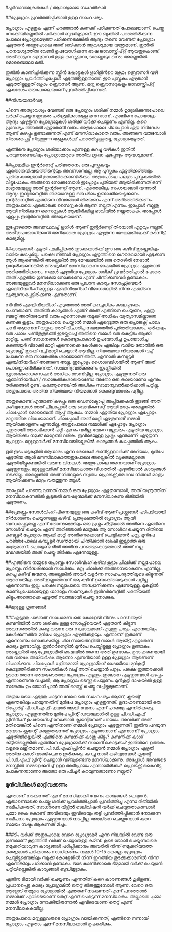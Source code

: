 #പൂർവാവശ്യകതകൾ / ആവശ്യമായ സംഗതികള്‍

##പ്രോഗ്രാം പ്രവര്‍ത്തിപ്പിക്കാന്‍ ഉള്ള സാഹചര്യം

പ്രോഗ്രാം എഴുതുക എന്ന് പറഞ്ഞാല്‍ കണക്ക് പഠിക്കുന്നത് പോലെയാണ്. ചെയ്തു നോക്കിയില്ലെങ്കില്‍ പഠിക്കാന്‍ ബുദ്ധിമുട്ടാണ്. ഈ ബുക്കില്‍ പറഞ്ഞിരിക്കുന്ന പോലെ പ്രോഗ്രമെഴുത്ത് പഠിക്കണമെങ്കില്‍ ആദ്യം തന്നെ വേണ്ടത് പ്രോഗ്രാം എഴുതാന്‍ അതുപോലെ അത് ഓടിക്കാന്‍ ആവശ്യമായ യന്ത്രമാണ്. ഇതില്‍ പഠനവശ്യത്തിനു വേണ്ടി ഉപയോഗിക്കുന്ന ഭാഷ ജാവാസ്ക്രിപ്റ്റ് ആയതുകൊണ്ട്  അത് ഓടുന്ന ബ്രൌസര്‍ ഉള്ള കമ്പ്യുട്ടറോ, ടാബ്ലെട്ടോ ഒന്നും അല്ലെങ്കില്‍ മൊബൈലോ മതി.

ഇതില്‍ കാണിച്ചിരിക്കുന്ന സ്ക്രീന്‍ ഷോട്ടുകള്‍ ഗൂഗിളിന്‍റെ ക്രോം ബ്രൌസര്‍ വഴി പ്രോഗ്രാം പ്രവര്‍ത്തിച്ചപ്പോള്‍ എടുത്തിട്ടുള്ളതാണ്. ഈ പുസ്തകം എഴുതാന്‍ എടുത്തിട്ടുള്ളത്  ക്രോം ബ്രൌസര്‍ ആണ്. മറ്റു ബ്രൌസറുകളും ജാവാസ്ക്രിപ്റ്റ് ഏകദേശം ഒരുപോലെയാണ് പ്രവര്‍ത്തിപ്പിക്കുന്നത്. 

##നിശ്ചയദാര്‍ഢ്യ

പിന്നെ അത്യാവശ്യം വേണ്ടത് ഒരു പ്രോഗ്രാം ശരിക്ക് നമ്മള്‍ ഉദ്ദേശിക്കുന്നപോലെ വര്‍ക്ക്‌ ചെയ്യുന്നതുവരെ പരിശ്രമിക്കാനുള്ള മനസാണ്. എങ്ങിനെ പോയാലും ആദ്യം എഴുതുന്ന പ്രോഗ്രാമുകള്‍ ശരിക്ക് വര്‍ക്ക്‌ ചെയ്യണം എന്നില്ല. കുറെ പ്രാവശ്യം തിരുത്തി എഴുതേണ്ടി വരും. അതുപോലെ ചിലപ്പോള്‍ ഏതു നിര്‍ദേശം ആണ് കുഴപ്പം ഉണ്ടാക്കുന്നത് എന്ന് മനസിലാകാതെ വരും. അങ്ങനെ വരുമ്പോള്‍ നിരാശപ്പെട്ട് നിറുത്തുന്ന ആളുകള്‍ക്ക് പറഞ്ഞിട്ടുള്ളതല്ല പ്രോഗ്രമെഴുത്ത്. 

എങ്ങിനെ പ്രോഗ്രാം ശരിയാക്കാം എന്നുള്ള കുറച്ചു വഴികള്‍ ഇതില്‍ പറയുന്നുണ്ടെങ്കിലും പ്രോഗ്രാമ്മറുടെ അതീവ ശ്രദ്ധ എപ്പോഴും ആവശ്യമാണ്.

##പ്രാഥമിക ഇന്റര്‍നെറ്റ്‌ പരിജ്ഞാനം
ഒരു പുസ്തകവും ഏതൊരുവിഷയത്തിന്റെയും അവസാനമല്ല. ആ പുസ്തകം എഴുതിക്കഴിഞ്ഞും പുതിയ കാര്യങ്ങള്‍ ഉണ്ടായിക്കൊണ്ടിരിക്കും. അതുപോലെ പലതും പുസ്തകത്തില്‍ വിട്ടുപോകം. അങ്ങനെ നോക്കുമ്പോള്‍ ഇപ്പോഴും പുതിയത് ആയിരിക്കുന്നത് ഒന്ന് മാത്രമേയുള്ളൂ അത് ഇന്റര്‍നെറ്റ്‌ ആണ്. എന്തെങ്കിലും സംശയങ്ങള്‍ വന്നാല്‍ ആദ്യം ഇന്റര്‍നെറ്റില്‍ തിരയാനുള്ള ഒരു ശീലം ഉണ്ടാക്കിയെടുക്കണം. ഇന്റര്‍നെറ്റില്‍ എങ്ങിനെ വിവരങ്ങള്‍ തിരയണം എന്ന് അറിഞ്ഞിരിക്കണം. അതുപോലെ ഏതൊക്കെ സൈറ്റുകള്‍ ആണ് നല്ലത് എന്നും. ഇപ്പോള്‍ നല്ലതു ആയി നില്‍ക്കുന്ന സൈറ്റുകള്‍ ആയിരിക്കില്ല ഭാവിയില്‍ നല്ലതാകുക. അപ്പോള്‍ എളുപ്പം ഇന്റര്‍നെറ്റില്‍ തിരയുകയാണ്.

ഇപ്പോഴത്തെ അവസ്ഥവച്ച് ഗൂഗിള്‍ ആണ് ഇന്റര്‍നെറ്റ്‌ തിരയാന്‍ ഏറ്റവും നല്ലത്. അത് ഉപയോഗിക്കാന്‍ അറിയാതെ പ്രോഗ്രാം എഴുതുന്ന മേഘലയിലേക്ക് കടന്നിട്ട് കാര്യമില്ല.

##കാര്യങ്ങള്‍ എഴുതി ഫലിപ്പിക്കല്‍
തുടക്കക്കാര്‍ക്ക് ഈ ഒരു കഴിവ് ഇല്ലെങ്കിലും വലിയ കുഴപ്പമില്ല. പക്ഷെ നിങ്ങള്‍ പ്രോഗ്രാം എഴുത്തിനെ ഗൌരവമായി എടുക്കുന്ന ആള്‍ ആണെങ്കില്‍ അല്ലെങ്കില്‍ ആ മേഘലയില്‍ ഒരു തൊഴില്‍ നേടാന്‍ ഉദ്ദേശിക്കുന്നെങ്കില്‍ മനുഷ്യര്‍ക്ക് മനസിലാകുന്ന ഭാഷയില്‍ പ്രോഗ്രാം എഴുതാന്‍ അറിഞ്ഞിരിക്കണം. നമ്മള്‍ എഴുതിയ പ്രോഗ്രാം ശരിക്ക് പ്രവര്‍ത്തിച്ചാല്‍ പോരെ അത് എഴുതിയ ഗുണമേന്മ നോക്കണോ എന്ന് ചിന്തിക്കുന്നവര്‍ ഉണ്ടാകാം. അങ്ങയുള്ളവര്‍ മനസിലാക്കേണ്ട ഒരു പ്രധാന കാര്യം സോഫ്റ്റ്‌വെയര്‍ എഞ്ചിനീയറിംഗ് മറ്റുള്ള എഞ്ചിനീയറിംഗ് വിഭാഗങ്ങളില്‍ നിന്നു എങ്ങിനെ വ്യത്യാസപ്പെട്ടിരിക്കുന്നു എന്നതാണ്.

സിവില്‍ എഞ്ചിനീയറിംഗ് എടുത്താല്‍ അത് കുറച്ചധികം കാലപ്പഴക്കം ചെന്നതാണ്. അതില്‍ കാര്യങ്ങള്‍ എന്ത്? അത് എങ്ങിനെ ചെയ്യണം, എത്ര ബജറ്റ് അതിനുവേണ്ടി വരും എന്നൊക്കെ നമുക്ക് അധികം വ്യത്യാസമില്ലാതെ കണക്കു കൂട്ടാം. അതുപോലെ ചെയ്താല്‍ നമ്മള്‍ ഏറ്റെടുത്ത ഒരു പ്രൊജക്റ്റ്‌ പാലം പണി ആണെന്ന് വയ്ക്കുക അത് വിചാരിച്ച സമയത്തില്‍ പൂര്‍ത്തിയാക്കാം. ഒരിക്കലും ഒരു പാലം പണിതുതുടങ്ങി ഇടയ്ക്കുവച്ച് അതിനെ നമ്മള്‍ ഒരു കെട്ടിടം ആക്കി മാറ്റില്ല. പണ്ട് സാധനങ്ങള്‍ കൊണ്ടുപോകാന്‍ ഉപയോഗിച്ച ഉപയോഗിച്ച കണ്ടെയ്നര്‍ വീടാക്കി മാറ്റി എന്നൊക്കെ കേള്‍ക്കാം എങ്കിലും വലിയ തോതില്‍ ഒരു പ്രൊജക്റ്റ്‌ ഇടക്ക് വച്ച് മാറ്റി ചെയ്യാന്‍ ആവില്ല. നിയതമായ നിയമങ്ങള്‍ വച്ച് പോകുന്ന ഒരു സാങ്കേതിക ശാഖയാണ്‌ അത്. എന്നാല്‍ കമ്പ്യൂട്ടര്‍ എഞ്ചിനീയറിംഗ് അങ്ങനെ അല്ല. ഇപ്പോഴും ശൈശവദിശയില്‍ ആണ് അത് പൊയ്ക്കൊണ്ടിരിക്കുന്നത്. സാമാന്യവല്‍ക്കരണം ഇംഗ്ലീഷില്‍ സ്റ്റാണ്ടേഡൈസെഷന്‍ അധികം നടന്നിട്ടില്ല. പ്രോഗ്രാം എഴുതുന്നത് ഒരു എഞ്ചിനീയറിംഗ് / സാങ്കേതികശാഖയാണോ അതോ ഒരു കലയാണോ എന്നും തര്‍ക്കങ്ങള്‍ ഉണ്ട്. കലആണെങ്കില്‍ അധികം സാമാന്യവല്‍ക്കരിക്കാന്‍ പറ്റില്ല. അതുപോലെ അതിനു നിയതമായ നിയമങ്ങള്‍ കൊണ്ടുവരാനും പറ്റില്ല.

അതുകൊണ്ട് എന്താണ് കുഴപ്പം ഒരു ഡെസ്ക്ടോപ്പ് അപ്ലിക്കേഷന്‍ തുടങ്ങി അത് കഴിയുമ്പോള്‍ അത് ചിലപ്പോള്‍ ഒരു വെബ്സൈറ്റ് ആയി മാറും അല്ലെങ്കില്‍ ചിലപ്പോള്‍ മൊബൈല്‍ ആപ്പ് ആകാം. നമ്മള്‍ എഴുതിയ പ്രോഗ്രാം എപ്പോഴും മാറ്റത്തിനു വിധേയമാണ്. ചിലപ്പോള്‍ അത് മാറ്റി എഴുതുന്നത് നമ്മള്‍ ആയിക്കോളണം എന്നുമില്ല. അതുപോലെ നമ്മള്‍ക്ക് എപ്പോഴും പ്രോഗ്രാം പുതുതായി ആരംഭിക്കാന്‍ പറ്റി എന്നും വരില്ല. വേറെ വല്ലവരും എഴുതിയ പ്രോഗ്രാം ആയിരിക്കും നമുക്ക് മാറ്റേണ്ടി വരിക. ഇവിടെയുള്ള പ്രശ്നം എന്താണ്? എഴുതുന്ന പ്രോഗ്രാം മറ്റുള്ളവര്‍ക്ക് മനസിലായില്ലെങ്കില്‍ കാര്യങ്ങള്‍ കുഴപ്പത്തില്‍ ആകും.

ഭൂമി ഇടപാടുകളില്‍ ആധാരം എന്ന രേഖകള്‍ കണ്ടിട്ടുള്ളവര്‍ക്ക് അറിയാം, മുന്‍പേ എഴുതിയ ആള്‍ മനസിലാകാത്തതുപോലെ അല്ലെങ്കില്‍ വ്യക്തമല്ലാതെ എഴുതിയിട്ടുണ്ടെങ്കില്‍ വരുന്ന വിനകള്‍. അതുപോലെ തന്നെയാണ് പ്രോഗ്രാം എഴുതുന്നതും, മറ്റുള്ളവര്‍ക്ക് മനസിലാകാത്ത വിധത്തില്‍ എഴുതിയാല്‍ കാര്യങ്ങള്‍ നടക്കില്ല. അല്ലെങ്കില്‍ അത് നിങ്ങളുടെ സ്വന്തം പ്രൊജക്റ്റ്‌,അഥവാ നിങ്ങള്‍ മാത്രം ആയിരിക്കണം മാറ്റം വരുത്തുന്ന ആള്‍.

അപ്പോള്‍ പറഞ്ഞു വന്നത് നമ്മള്‍ ഒരു പ്രോഗ്രാം എഴുതുമ്പോള്‍, അത് യന്ത്രത്തിന് മനസിലാകുന്നതില്‍ കൂടുതല്‍ മനുഷ്യന്മാര്‍ക്ക് മനസിലാകുന്ന രീതിയില്‍ എഴുതണം.

##പ്രോബ്ലം സോള്‍വിംഗ്
പിന്നെയുള്ള ഒരു കഴിവ് ആണ് പ്രശ്നങ്ങള്‍ പടിപടിയായി നിര്‍ധാരണം ചെയ്യാനുള്ള കഴിവ്. പ്രത്യക്ഷത്തില്‍ പ്രോഗ്രാം ആയി ബന്ധപ്പെട്ടതല്ല എന്ന് തോന്നുമെങ്കിലും ഒരു പ്രശ്നം കിട്ടിയാല്‍ അതിനെ എങ്ങിനെ സോള്‍വ്‌ ചെയ്യാം എന്ന് അറിഞ്ഞാല്‍ മാത്രമേ ആ സോള്‍വ്‌ ചെയ്യുന്ന രീതിയെ കമ്പ്യൂട്ടര്‍ പ്രോഗ്രാം ആക്കി മാറ്റി അതിനെക്കൊണ്ട് ചെയ്യിക്കാന്‍ പറ്റൂ. മുന്‍പേ പറഞ്ഞപോലെ കമ്പ്യൂട്ടര്‍ സ്വന്തമായി ചിന്തിക്കാന്‍ ശേഷി ഇല്ലാത്ത ഒരു യന്ത്രമാണ്. ചെയ്യേണ്ട രീതി അതിനു പറഞ്ഞുകൊടുത്താല്‍ അത് നല്ല വേഗതയില്‍ അത് ചെയ്തു തീര്‍ക്കും എന്നേയുള്ളൂ.

##എങ്ങിനെ നമ്മുടെ പ്രോബ്ലം സോള്‍വിംഗ് കഴിവ് കൂട്ടാം
ചിലര്‍ക്ക് നല്ലപോലെ പ്രോബ്ലം നിര്‍ദ്ധരിക്കാന്‍ സാധിക്കും. മറ്റു ചിലര്‍ക്ക് അങ്ങനെയാകണം എന്നില്ല. കുറച്ചു കഴിവ് ജന്മനാ, അല്ലെങ്കില്‍ അവര്‍ വളര്‍ന്ന സാഹചര്യത്തിലൂടെ കിട്ടുന്നത് ആണെങ്കിലും അത് ഇല്ലാത്തവന് ആ കഴിവ് ഉണ്ടാക്കിയെടുക്കാന്‍ പറ്റില്ല എന്നൊന്നും ഇല്ല. പക്ഷെ നല്ലപോലെ അദ്ധ്വാനിക്കണം എന്നേയുള്ളൂ. മുകളില്‍ കാണിച്ചപോലെയുള്ള ധാരാളം സമസ്യകള്‍ ഇന്‍റര്‍നെറ്റില്‍ പരതിയാല്‍ കിട്ടും.അതൊക്കെ എടുത്ത് സ്വന്തമായി ചെയ്തു നോക്കുക.

##മറ്റുള്ള ഗുണങ്ങള്‍

###എടുത്തു ചാടരുത്
സാധാരണ ഒരു കോളേജി നിന്നും പാസ്‌ ആയി കമ്പനിയില്‍ വന്നു ശരിക്കും ഉള്ള സോഫ്റ്റ്‌വെയര്‍ എഴുതാന്‍ കിട്ടുന്ന അവസരത്തില്‍ കണ്ടു വരുന്ന ഒരു സ്വഭാവമാണ് എടുത്തു ചാട്ടം. എന്തെങ്കിലും കേള്‍ക്കുന്നതിനു മുന്‍പേ പ്രോഗ്രാം എഴുതിക്കളയും. എന്താണ് ഇതാണ് എന്നൊന്നും നോക്കുകയില്ല.
ചില സമയങ്ങളില്‍ നമ്മള്‍ ആയിട്ട് എഴുതേണ്ട കാര്യം ഉണ്ടാവില്ല. ഇന്‍റര്‍നെറ്റില്‍ മുന്‍പേ ചെയ്തിട്ടുള്ള പ്രോഗ്രാം ഉണ്ടാകും. അല്ലെങ്കില്‍ ആ പ്രോഗ്രാമില്‍ ഭാഷയില്‍ തന്നെ അത് ഉണ്ടാകും. ഉദാഹരണമായി ഒരു വര്ഷം അധിവര്‍ഷം ആണോ എന്നറിയാന്‍ ഉള്ള പ്രോഗ്രാം ആണെന്ന് വിചാരിക്കുന. ചിലപ്പോള്‍ ലളിതമായി പ്രോഗ്രാമിംഗ് ഭാഷയിലെ മുന്‍കൂട്ടി കൊടുത്തിരിക്കുന്ന സംഗതികള്‍ വച്ച് അത് ചെയ്യാന്‍ പറ്റും. പക്ഷെ ഇത്തരക്കാര്‍ ഉടനെ തന്നെ അവരുടെതായ പ്രോഗ്രാം എഴുതും. ഇങ്ങനെ എഴുതുമ്പോള്‍ കുഴപ്പം എന്താണെന്നു വച്ചാല്‍, ആ പ്രോഗ്രാം ടെസ്റ്റ്‌ ചെയ്യണം. മുന്‍കൂട്ടി ഭാഷയില്‍ ഉള്ള സങ്കേതം ഉപയോഗിച്ചാല്‍ അത് ടെസ്റ്റ്‌ ചെയ്തു വച്ചിട്ടുള്ളതാണ്‌.

അതുപോലെ എടുത്തു ചാടുന്ന വേറെ ഒരു സാഹചര്യം ആണ്, ക്ലയന്റ് എന്തെങ്കിലും പറയുന്നതിന് മുന്‍പേ പ്രോഗ്രാം എഴുതുന്നത്. ഉദാഹരണമായി ഒരു റിപ്പോര്‍ട്ട്‌ പി.ഡി.എഫ് ഫയല്‍ ആയി വേണം എന്ന് പറഞ്ഞു എന്നിരിക്കട്ടെ. പ്രോഗ്രാം എഴുതുന്നതിനു മുന്‍പേ പ്രിന്റ്‌ ഡയലോഗില്‍ ഉള്ള പി.ഡി.എഫ് പ്രിന്‍റിംഗ് ഉപയോഗിച്ച് നോക്കാന്‍ ക്ലയന്റിനോട് പറയാം. അവര്‍ക്ക് അത് മതിയെങ്കില്‍ പിന്നെ എന്തിനാണ് നമ്മള്‍ പ്രോഗ്രാം എഴുതുന്നത്? ഇതിനു പറയുന്ന മറുവാദം ക്ലയന്റ് കാശുതരുന്നത് പ്രോഗ്രാം എഴുതാനാണ് എന്നാണ്? പ്രോഗ്രാം എഴുതിയില്ലെങ്കില്‍ എങ്ങിനെ കമ്പനിക്ക് കാശു കിട്ടും? കമ്പനിക്ക് കാശ് കിട്ടിയില്ലെങ്കില്‍ എങ്ങിനെ പ്രോഗ്രമ്മര്‍ക്ക് സാലറി കൊടുക്കും? ഇതിന്‍റെ ഉത്തരം വളരെ ലളിതമാണ്. പി.ഡി.എഫ് പ്രിന്‍റ് ചെയ്യാന്‍ നമ്മള്‍ പ്രോഗ്രാം എഴുതി അതിനു കാശ് വാങ്ങിചെന്നു ഇരിക്കട്ടെ. കുറച്ചു നാള്‍ കഴിയുമ്പോള്‍ ക്ലയന്റ് പി.ഡി.എഫ് പ്രിന്റ്‌ ചെയ്യാന്‍ വഴിയുണ്ടെന്നു മനസിലാക്കുന്നു. അപ്പോള്‍ അവരുടെ മനസ്സില്‍ നമ്മളെക്കുറിച്ച് ഉള്ള അഭിപ്രായം എന്തായിരിക്കും? പ്രൊജക്റ്റ്‌ കൈവിട്ടു പോകുന്നതാണോ അതോ ഒരു ഫീച്ചര്‍ കുറയുന്നതാണോ നല്ലത്?

### മുന്‍വിധികള്‍ മാറ്റിവക്കണം

എന്താണ് നടക്കുന്നത് എന്ന് മനസിലാക്കി വേണം കാര്യങ്ങള്‍ ചെയ്യാന്‍. ഏതാണ്ടൊക്കെ ചെയ്തു ശരിക്ക് പ്രവര്‍ത്തിച്ചാല്‍ പ്രവര്‍ത്തിച്ചു എന്നാ രീതിയില്‍ സമീപിക്കരുത്. സാധാരണ വീട്ടില്‍ ടെലിവിഷന്‍ വര്‍ക്ക്‌ ചെയ്യാതാകുമ്പോള്‍ ചുമ്മാ കൈ കൊണ്ട് അവിടെയും ഇവിടെയും തട്ടി പ്രവര്‍ത്തിപ്പിക്കാന്‍ നോക്കുന്ന സമീപനം പ്രോഗ്രാം എഴുതുമ്പോള്‍ നടപ്പില്ല. അങ്ങിനെ ചെയ്യുമ്പോള്‍ കുറെ സമയം നഷ്ടം ആകുന്നത് മിച്ചം.

###ടീം വര്‍ക്ക്‌
അതുപോലെ വേറെ പ്രോഗ്രാമര്‍ എന്ന നിലയില്‍ വേണ്ട ഒരു ഗുണമാണ് കൂട്ടത്തില്‍ വര്‍ക്ക്‌ ചെയ്യാനുള്ള കഴിവ്. കൂടെ ജോലി ചെയ്യുന്നവരെ നമുക്കറിയാവുന്ന കാര്യങ്ങള്‍ പഠിപ്പിക്കാനും അവരില്‍ നിന്ന് നമുക്കറിയാത്ത കാര്യങ്ങള്‍ പഠിക്കാനും സാധിക്കണം.
നമ്മള്‍ 10-15 കൊല്ലം പ്രോഗ്രാം ചെയ്തിട്ടുണ്ടെങ്കിലും നമുക്ക് കോളേജില്‍ നിന്ന് ഇറങ്ങിയ തുടക്കക്കാരനില്‍ നിന്ന് എന്തെങ്കിലും പഠിക്കാന്‍ ഉണ്ടാകും. ജാട കാണിക്കാതെ ടീമുമായി വര്‍ക്ക്‌ ചെയ്യാന്‍ പറ്റിയില്ലെങ്കില്‍ കാര്യങ്ങള്‍ ബുദ്ധിമുട്ടാകും.

എതിനു ടീമായി വര്‍ക്ക്‌ ചെയ്യണം എന്നതിന് കുറെ കാരണങ്ങള്‍ കൂടിഉണ്ട്. പ്രധാനപ്പെട്ട കാര്യം പ്രോഗ്രാമില്‍ തെറ്റ് തിരുത്തുമ്പോള്‍ ആണ്. വേറെ ഒരു ആളോട് നമ്മുടെ പ്രോഗ്രാമില്‍ എന്താണ് നടക്കുന്നത് എന്ന് പറഞ്ഞാല്‍ നമ്മള്‍ക്ക് എവിടെയാണ് തെറ്റ് എന്ന് പെട്ടെന്ന് മനസിലാകും. അല്ലാതെ ചുമ്മാ നമ്മള്‍ പ്രോഗ്രാം നോക്കിയിരുന്നാല്‍ എവിടെയാണ് തെറ്റ് എന്ന് മനസിലാകുകയില്ല.

അതുപോലെ മറ്റുള്ളവരുടെ പ്രോഗ്രാം വായിക്കുന്നത്, എങ്ങിനെ നന്നായി പ്രോഗ്രാം എഴുതാം എന്ന് മനസിലാക്കാന്‍ ഉപകരിക്കും.